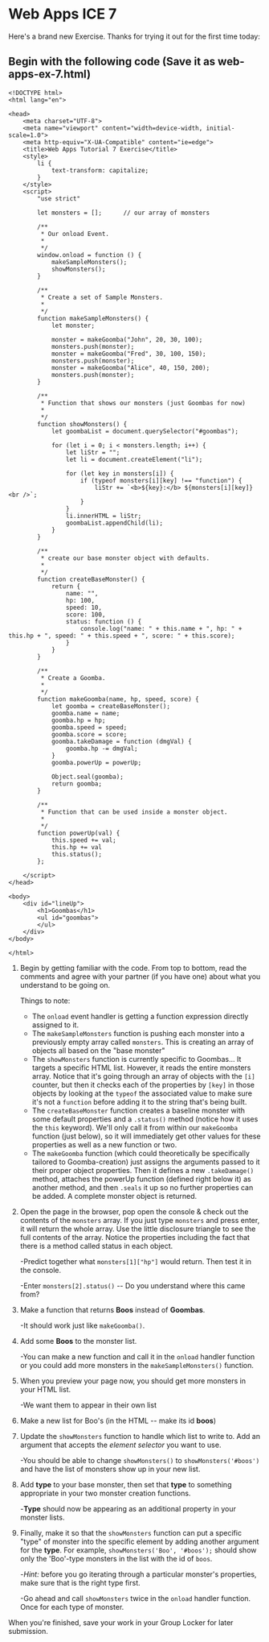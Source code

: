 # Web Apps ICE 7

Here's a brand new Exercise.  Thanks for trying it out for the first time today:

## Begin with the following code (Save it as web-apps-ex-7.html)
```
<!DOCTYPE html>
<html lang="en">

<head>
    <meta charset="UTF-8">
    <meta name="viewport" content="width=device-width, initial-scale=1.0">
    <meta http-equiv="X-UA-Compatible" content="ie=edge">
    <title>Web Apps Tutorial 7 Exercise</title>
    <style>
        li {
            text-transform: capitalize;
        }
    </style>
    <script>
        "use strict"

        let monsters = [];      // our array of monsters

        /**
         * Our onload Event.
         * 
         */
        window.onload = function () {
            makeSampleMonsters();
            showMonsters();
        }

        /**
         * Create a set of Sample Monsters.
         * 
         */
        function makeSampleMonsters() {
            let monster;

            monster = makeGoomba("John", 20, 30, 100);
            monsters.push(monster);
            monster = makeGoomba("Fred", 30, 100, 150);
            monsters.push(monster);
            monster = makeGoomba("Alice", 40, 150, 200);
            monsters.push(monster);
        }

        /**
         * Function that shows our monsters (just Goombas for now)
         * 
         */
        function showMonsters() {
            let goombaList = document.querySelector("#goombas");

            for (let i = 0; i < monsters.length; i++) {
                let liStr = "";
                let li = document.createElement("li");

                for (let key in monsters[i]) {
                    if (typeof monsters[i][key] !== "function") {
                        liStr += `<b>${key}:</b> ${monsters[i][key]}<br />`;
                    }
                }
                li.innerHTML = liStr;
                goombaList.appendChild(li);
            }
        }

        /**
         * create our base monster object with defaults.
         * 
         */
        function createBaseMonster() {
            return {
                name: "",
                hp: 100,
                speed: 10,
                score: 100,
                status: function () {
                    console.log("name: " + this.name + ", hp: " + this.hp + ", speed: " + this.speed + ", score: " + this.score);
                }
            }
        }

        /**
         * Create a Goomba.
         * 
         */
        function makeGoomba(name, hp, speed, score) {
            let goomba = createBaseMonster();
            goomba.name = name;
            goomba.hp = hp;
            goomba.speed = speed;
            goomba.score = score;
            goomba.takeDamage = function (dmgVal) {
                goomba.hp -= dmgVal;
            }
            goomba.powerUp = powerUp;

            Object.seal(goomba);
            return goomba;
        }

        /**
         * Function that can be used inside a monster object.
         * 
         */
        function powerUp(val) {
            this.speed += val;
            this.hp += val
            this.status();
        };

    </script>
</head>

<body>
    <div id="lineUp">
        <h1>Goombas</h1>
        <ul id="goombas">
        </ul>
    </div>
</body>

</html>
```


1. Begin by getting familiar with the code.  From top to bottom, read the comments and agree with your partner (if you have one) about what you understand to be going on.
		
	Things to note:
	- The `onload` event handler is getting a function expression directly assigned to it.
	- The `makeSampleMonsters` function is pushing each monster into a previously empty array called `monsters`.  This is creating an array of objects all based on the "base monster"
	- The `showMonsters` function is currently specific to Goombas... It targets a specific HTML list.  However, it reads the entire monsters array.  Notice that it's going through an array of objects with the `[i]` counter, but then it checks each of the properties by `[key]` in those objects by looking at the `typeof` the associated value to make sure it's not a `function` before adding it to the string that's being built.
	- The `createBaseMonster` function creates a baseline monster with some default properties and a `.status()` method (notice how it uses the `this` keyword).  We'll only call it from within our `makeGoomba` function (just below), so it will immediately get other values for these properties as well as a new function or two.
	- The `makeGoomba` function (which could theoretically be specifically tailored to Goomba-creation) just assigns the arguments passed to it their proper object properties.  Then it defines a new `.takeDamage()` method, attaches the powerUp function (defined right below it) as another method, and then `.seals` it up so no further properties can be added.  A complete monster object is returned.
			
2. Open the page in the browser, pop open the console & check out the contents of the `monsters` array.  If you just type `monsters` and press enter, it will return the whole array.  Use the little disclosure triangle to see the full contents of the array.  Notice the properties including the fact that there is a method called status in each object.
		
	-Predict together what `monsters[1]["hp"]` would return.  Then test it in the console.

	-Enter `monsters[2].status()` -- Do you understand where this came from?
			
2. Make a function that returns **Boos** instead of **Goombas**. 

	-It should work just like `makeGoomba()`.
			
3. Add some **Boos** to the monster list.
		
	-You can make a new function and call it in the `onload` handler function or you could add more monsters in the `makeSampleMonsters()` function.

4. When you preview your page now, you should get more monsters in your HTML list.
			
	-We want them to appear in their own list

5. Make a new list for Boo's (in the HTML -- make its id **boos**) 
		
6. Update the `showMonsters` function to handle which list to write to. Add an argument that accepts the *element selector* you want to use.
		
	-You should be able to change `showMonsters()` to `showMonsters('#boos')` and have the list of monsters show up in your new list.
	
7. Add **type** to your base monster, then set that **type** to something appropriate in your two monster creation functions.
		
	-**Type** should now be appearing as an additional property in your monster lists.

8. Finally, make it so that the `showMonsters` function can put a specific "type" of monster into the specific element by adding another argument for the **type**.  For example, `showMonsters('Boo', '#boos');` should show only the 'Boo'-type monsters in the list with the id of `boos`.
		
	-*Hint:* before you go iterating through a particular monster's properties, make sure that is the right type first. 

	-Go ahead and call `showMonsters` twice in the `onload` handler function. Once for each type of monster.



When you're finished, save your work in your Group Locker for later submission.
